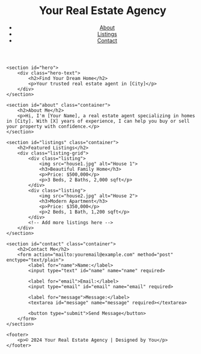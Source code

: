 <!DOCTYPE html>
<html lang="en">
<head>
    <meta charset="UTF-8">
    <meta name="viewport" content="width=device-width, initial-scale=1.0">
    <meta http-equiv="X-UA-Compatible" content="ie=edge">
    <title>R C realty & investments </title>
    <link rel="stylesheet" href="styles.css">
</head>
<body>
    <header>
        <div class="container">
            <h1>Your Real Estate Agency</h1>
            <nav>
                <ul>
                    <li><a href="#about">About</a></li>
                    <li><a href="#listings">Listings</a></li>
                    <li><a href="#contact">Contact</a></li>
                </ul>
            </nav>
        </div>
    </header>

    <section id="hero">
        <div class="hero-text">
            <h2>Find Your Dream Home</h2>
            <p>Your trusted real estate agent in [City]</p>
        </div>
    </section>

    <section id="about" class="container">
        <h2>About Me</h2>
        <p>Hi, I'm [Your Name], a real estate agent specializing in homes in [City]. With [X] years of experience, I can help you buy or sell your property with confidence.</p>
    </section>

    <section id="listings" class="container">
        <h2>Featured Listings</h2>
        <div class="listing-grid">
            <div class="listing">
                <img src="house1.jpg" alt="House 1">
                <h3>Beautiful Family Home</h3>
                <p>Price: $500,000</p>
                <p>3 Beds, 2 Baths, 2,000 sqft</p>
            </div>
            <div class="listing">
                <img src="house2.jpg" alt="House 2">
                <h3>Modern Apartment</h3>
                <p>Price: $350,000</p>
                <p>2 Beds, 1 Bath, 1,200 sqft</p>
            </div>
            <!-- Add more listings here -->
        </div>
    </section>

    <section id="contact" class="container">
        <h2>Contact Me</h2>
        <form action="mailto:youremail@example.com" method="post" enctype="text/plain">
            <label for="name">Name:</label>
            <input type="text" id="name" name="name" required>

            <label for="email">Email:</label>
            <input type="email" id="email" name="email" required>

            <label for="message">Message:</label>
            <textarea id="message" name="message" required></textarea>

            <button type="submit">Send Message</button>
        </form>
    </section>

    <footer>
        <p>© 2024 Your Real Estate Agency | Designed by You</p>
    </footer>
</body>
</html>
